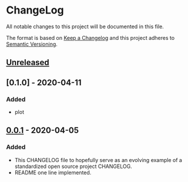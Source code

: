 # ChangeLog
All notable changes to this project will be documented in this file.

The format is based on [Keep a Changelog](http://keepachangelog.com/en/1.0.0/)
and this project adheres to [Semantic Versioning](http://semver.org/spec/v2.0.0.html).

## [Unreleased]

## [0.1.0] - 2020-04-11
### Added
- plot

## [0.0.1] - 2020-04-05
### Added
- This CHANGELOG file to hopefully serve as an evolving example of a standardized open source project CHANGELOG.
- README one line implemented.


[Unreleased]: https://github.com/My-Novel-Management/piano-confess/compare/v1.0.0...HEAD
[1.0.0]: https://github.com/My-Novel-Management/piano-confess/releases/v1.0.0
[0.0.1]: https://github.com/My-Novel-Management/piano-confess/releases/v0.0.1
